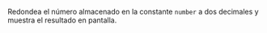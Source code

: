 
Redondea el número almacenado en la constante `number` a dos decimales y muestra el resultado en pantalla.
